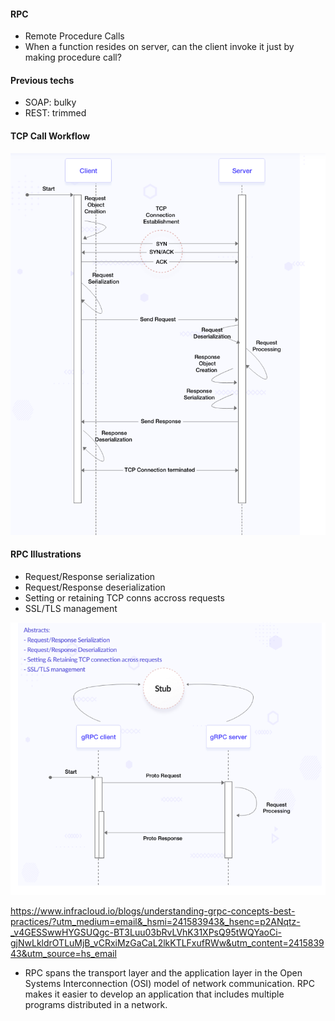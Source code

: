 #### RPC
- Remote Procedure Calls
- When a function resides on server, can the client invoke it just by making procedure call?

#### Previous techs
- SOAP: bulky
- REST: trimmed

#### TCP Call Workflow
![RPC Workflow](./RPC_Workflow.png "RPC Workflow")

#### RPC Illustrations
- Request/Response serialization
- Request/Response deserialization
- Setting or retaining TCP conns accross requests
- SSL/TLS management

![Stub](./Stub.png "Stub")


https://www.infracloud.io/blogs/understanding-grpc-concepts-best-practices/?utm_medium=email&_hsmi=241583943&_hsenc=p2ANqtz-_v4GESSwwHYGSUQgc-BT3Luu03bRvLVhK31XPsQ95tWQYaoCi-gjNwLkldrOTLuMjB_vCRxiMzGaCaL2lkKTLFxufRWw&utm_content=241583943&utm_source=hs_email

- RPC spans the transport layer and the application layer in the Open Systems Interconnection (OSI) model of network communication. RPC makes it easier to develop an application that includes multiple programs distributed in a network.